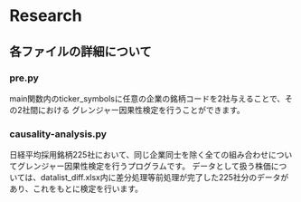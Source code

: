 # Research

## 各ファイルの詳細について
### pre.py
main関数内のticker_symbolsに任意の企業の銘柄コードを2社与えることで、その2社間における
グレンジャー因果性検定を行うことができます。

### causality-analysis.py
日経平均採用銘柄225社において、同じ企業同士を除く全ての組み合わせについてグレンジャー因果性検定を行うプログラムです。
データとして扱う株価については、datalist_diff.xlsx内に差分処理等前処理が完了した225社分のデータがあり、これをもとに検定を行います。
